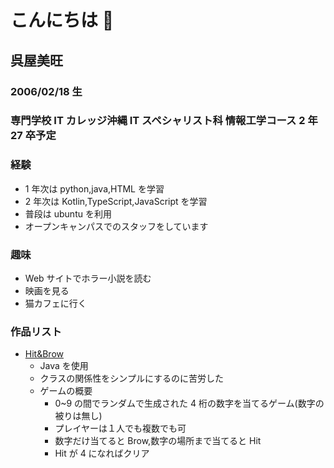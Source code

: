 # こんにちは 👋

## 呉屋美旺

### 2006/02/18 生

### 専門学校 IT カレッジ沖縄 IT スペシャリスト科 情報工学コース 2 年 27 卒予定

### 経験

- 1 年次は python,java,HTML を学習
- 2 年次は Kotlin,TypeScript,JavaScript を学習
- 普段は ubuntu を利用
- オープンキャンパスでのスタッフをしています

### 趣味

- Web サイトでホラー小説を読む
- 映画を見る
- 猫カフェに行く

### 作品リスト

- [Hit&Brow](https://github.com/itc-s24013/java_backUpPart2/tree/main/src/kadai_version2/kadai)
  - Java を使用
  - クラスの関係性をシンプルにするのに苦労した
  - ゲームの概要
    - 0~9 の間でランダムで生成された 4 桁の数字を当てるゲーム(数字の被りは無し)
    - プレイヤーは１人でも複数でも可
    - 数字だけ当てると Brow,数字の場所まで当てると Hit
    - Hit が 4 になればクリア

<!--
**itc-s24013/itc-s24013** is a ✨ _special_ ✨ repository because its `README.md` (this file) appears on your GitHub profile.

Here are some ideas to get you started:

- 🔭 I’m currently working on ...
- 🌱 I’m currently learning ...
- 👯 I’m looking to collaborate on ...
- 🤔 I’m looking for help with ...
- 💬 Ask me about ...
- 📫 How to reach me: ...
- 😄 Pronouns: ...
- ⚡ Fun fact: ...
  -->
